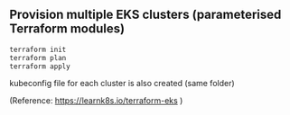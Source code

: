 ## Provision multiple EKS clusters (parameterised Terraform modules)

```bash
terraform init
terraform plan
terraform apply
```

kubeconfig file for each cluster is also created (same folder)

(Reference: https://learnk8s.io/terraform-eks )

